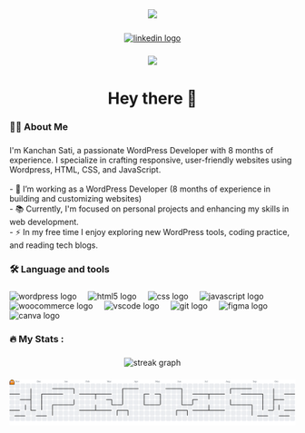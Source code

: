 <div align="center">
  <img height="150" src="https://media.giphy.com/media/M9gbBd9nbDrOTu1Mqx/giphy.gif"  />
</div>

###

<div align="center">
  <a href="https://www.linkedin.com/in/kanchan-sati " target="_blank">
    <img src="https://img.shields.io/static/v1?message=LinkedIn&logo=linkedin&label=&color=0077B5&logoColor=white&labelColor=&style=for-the-badge" height="25" alt="linkedin logo"  />
  </a>
</div>

###

<div align="center">
  <img src="https://visitor-badge.laobi.icu/badge?page_id=kanchansati36-ship-it.kanchansati36-ship-it&"  />
</div>

###

<h1 align="center">Hey there 👋</h1>

###

<h3 align="left">👩‍💻  About Me</h3>

###

<p align="left">I'm Kanchan Sati, a passionate WordPress Developer with 8 months of experience. I specialize in crafting responsive, user-friendly websites using Wordpress, HTML, CSS, and JavaScript.<br><br>- 🔭 I’m working as a WordPress Developer (8 months of experience in building and customizing websites)<br>- 📚 Currently, I'm focused on personal projects and enhancing my skills in web development.<br>- ⚡ In my free time I enjoy exploring new WordPress tools, coding practice, and reading tech blogs.</p>

###

<h3 align="left">🛠 Language and tools</h3>

###

<div align="left">
  <img src="https://cdn.jsdelivr.net/gh/devicons/devicon/icons/wordpress/wordpress-original.svg" height="40" alt="wordpress logo"  />
  <img width="12" />
  <img src="https://cdn.jsdelivr.net/gh/devicons/devicon/icons/html5/html5-original.svg" height="40" alt="html5 logo"  />
  <img width="12" />
  <img src="https://cdn.jsdelivr.net/gh/devicons/devicon/icons/css3/css3-original.svg" height="40" alt="css logo"  />
  <img width="12" />
  <img src="https://cdn.jsdelivr.net/gh/devicons/devicon/icons/javascript/javascript-original.svg" height="40" alt="javascript logo"  />
  <img width="12" />
  <img src="https://cdn.jsdelivr.net/gh/devicons/devicon/icons/woocommerce/woocommerce-original.svg" height="40" alt="woocommerce logo"  />
  <img width="12" />
  <img src="https://cdn.jsdelivr.net/gh/devicons/devicon/icons/vscode/vscode-original.svg" height="40" alt="vscode logo"  />
  <img width="12" />
  <img src="https://cdn.jsdelivr.net/gh/devicons/devicon/icons/git/git-original.svg" height="40" alt="git logo"  />
  <img width="12" />
  <img src="https://cdn.jsdelivr.net/gh/devicons/devicon/icons/figma/figma-original.svg" height="40" alt="figma logo"  />
  <img width="12" />
  <img src="https://cdn.jsdelivr.net/gh/devicons/devicon/icons/canva/canva-original.svg" height="40" alt="canva logo"  />
</div>

###

<h3 align="left">🔥   My Stats :</h3>

###

<div align="center">
  <img src="https://streak-stats.demolab.com?user=kanchansati36-ship-it&locale=en&mode=daily&theme=dark&hide_border=false&border_radius=5&order=3" height="220" alt="streak graph"  />
</div>


###

<picture>
  <source media="(prefers-color-scheme: dark)" srcset="https://raw.githubusercontent.com/kanchan-sati/kanchan-sati/main/output/pacman-contribution-graph-dark.svg">
  <source media="(prefers-color-scheme: light)" srcset="https://raw.githubusercontent.com/kanchan-sati/kanchan-sati/main/output/pacman-contribution-graph.svg">
  <img alt="Pacman contribution graph" src="https://raw.githubusercontent.com/kanchan-sati/kanchan-sati/main/output/pacman-contribution-graph.svg">
</picture>

###
